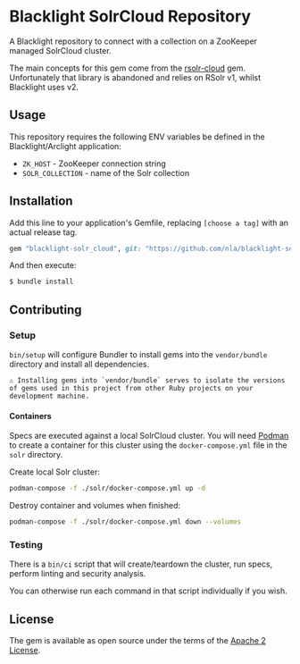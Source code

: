 # Blacklight SolrCloud Repository

A Blacklight repository to connect with a collection on a ZooKeeper managed SolrCloud cluster.

The main concepts for this gem come from the [rsolr-cloud](https://github.com/enigmo/rsolr-cloud) gem.
Unfortunately that library is abandoned and relies on RSolr v1, whilst Blacklight uses v2.

## Usage

This repository requires the following ENV variables be defined in the Blacklight/Arclight application:

* `ZK_HOST` - ZooKeeper connection string
* `SOLR_COLLECTION` - name of the Solr collection

## Installation

Add this line to your application's Gemfile, replacing `[choose a tag]` with an actual release tag.

```ruby
gem "blacklight-solr_cloud", git: "https://github.com/nla/blacklight-solrcloud-repository", tag: '[choose a tag]'
```

And then execute:

```bash
$ bundle install
```

## Contributing

### Setup

`bin/setup` will configure Bundler to install gems into the `vendor/bundle` directory and install all dependencies.

    ⚠️ Installing gems into `vendor/bundle` serves to isolate the versions of gems used in this project from other Ruby projects on your development machine.

#### Containers

Specs are executed against a local SolrCloud cluster. You will need [Podman](https://podman.io/)
to create a container for this cluster using the `docker-compose.yml` file in the `solr` directory.

Create local Solr cluster:

```bash
podman-compose -f ./solr/docker-compose.yml up -d
```

Destroy container and volumes when finished:

```bash
podman-compose -f ./solr/docker-compose.yml down --volumes
```

### Testing

There is a `bin/ci` script that will create/teardown the cluster, run specs, perform linting and security analysis.

You can otherwise run each command in that script individually if you wish.

## License
The gem is available as open source under the terms of the [Apache 2 License](https://opensource.org/licenses/Apache-2.0).
